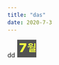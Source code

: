 ```yaml
---
title: "das"
date: 2020-7-3
---
```



dd
![55e8307080387b92888334dac49e9ce8.png](55e8307080387b92888334dac49e9ce8.png)
